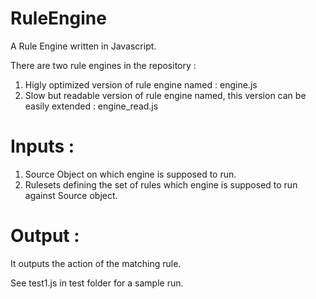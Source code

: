 # RuleEngine
A Rule Engine written in Javascript. 

There are two rule engines in the repository :

1. Higly optimized version of rule engine named : engine.js
2. Slow but readable version of rule engine named, this version can be easily extended : engine_read.js


# Inputs : 

1. Source Object on which engine is supposed to run.
2. Rulesets defining the set of rules which engine is supposed to run against Source object.

# Output :

It outputs the action of the matching rule.

See test1.js in test folder for a sample run.

